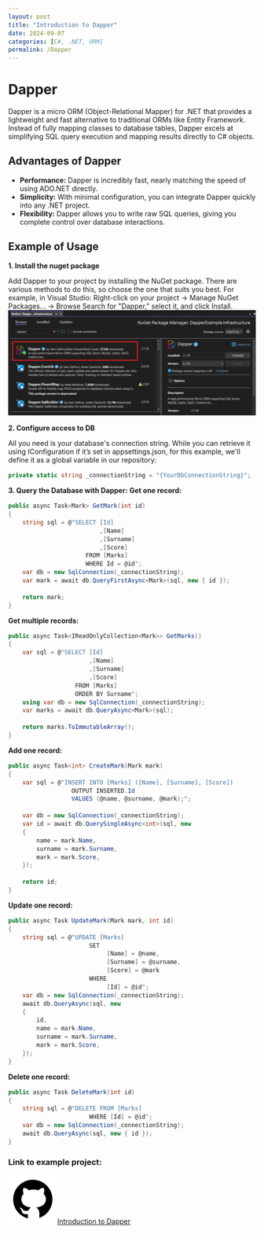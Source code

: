 ```yaml
---
layout: post
title: "Introduction to Dapper"
date: 2024-09-07
categories: [C#, .NET, ORM]
permalink: /Dapper
---
```


# **Dapper**

Dapper is a micro ORM (Object-Relational Mapper) for .NET that provides a lightweight and fast alternative to traditional ORMs like Entity Framework. Instead of fully mapping classes to database tables, Dapper excels at simplifying SQL query execution and mapping results directly to C# objects.

## **Advantages of Dapper**

- **Performance:** Dapper is incredibly fast, nearly matching the speed of using ADO.NET directly.
- **Simplicity:** With minimal configuration, you can integrate Dapper quickly into any .NET project.
- **Flexibility:** Dapper allows you to write raw SQL queries, giving you complete control over database interactions.

## **Example of Usage**

**1. Install the nuget package** 

Add Dapper to your project by installing the NuGet package. There are various methods to do this, so choose the one that suits you best.
For example, in Visual Studio: Right-click on your project -> Manage NuGet Packages... -> Browse
Search for "Dapper," select it, and click Install.
![Alt text](/assets/img/posts/dapper-install.png)

**2. Configure access to DB**  

All you need is your database's connection string.
While you can retrieve it using IConfiguration if it’s set in appsettings.json, for this example, we'll define it as a global variable in our repository:
```c#
private static string _connectionString = "{YourDbConnectionString}";
```

**3. Query the Database with Dapper:**
**Get one record:**  
```c#
public async Task<Mark> GetMark(int id)
{
    string sql = @"SELECT [Id]
                          ,[Name]
                          ,[Surname]
                          ,[Score]
                      FROM [Marks] 
                      WHERE Id = @id";
    var db = new SqlConnection(_connectionString);
    var mark = await db.QueryFirstAsync<Mark>(sql, new { id });

    return mark;
}
```

**Get multiple records:**  
```c#
public async Task<IReadOnlyCollection<Mark>> GetMarks()
{
    var sql = @"SELECT [Id]
                       ,[Name]
                       ,[Surname]
                       ,[Score]
                   FROM [Marks] 
                   ORDER BY Surname";
    using var db = new SqlConnection(_connectionString);
    var marks = await db.QueryAsync<Mark>(sql);

    return marks.ToImmutableArray();
}
```

**Add one record:**
```c#
public async Task<int> CreateMark(Mark mark)
{
    var sql = @"INSERT INTO [Marks] ([Name], [Surname], [Score])
                  OUTPUT INSERTED.Id
                  VALUES (@name, @surname, @mark);";

    var db = new SqlConnection(_connectionString);
    var id = await db.QuerySingleAsync<int>(sql, new
    {
        name = mark.Name,
        surname = mark.Surname,
        mark = mark.Score,
    });

    return id;
}
```

**Update one record:**
```c#
public async Task UpdateMark(Mark mark, int id)
{
    string sql = @"UPDATE [Marks] 
                       SET
                            [Name] = @name, 
                            [Surname] = @surname, 
                            [Score] = @mark 
                       WHERE 
                            [Id] = @id";
    var db = new SqlConnection(_connectionString);
    await db.QueryAsync(sql, new
    {
        id,
        name = mark.Name,
        surname = mark.Surname,
        mark = mark.Score,
    });
}
```

**Delete one record:**
```c#
public async Task DeleteMark(int id)
{
    string sql = @"DELETE FROM [Marks]       
                       WHERE [Id] = @id";
    var db = new SqlConnection(_connectionString);
    await db.QueryAsync(sql, new { id });
}
```

### Link to example project:
![GitHub](/assets/icons/icons8-github.svg)[Introduction to Dapper](https://github.com/jdaniel1987/DapperExample)
